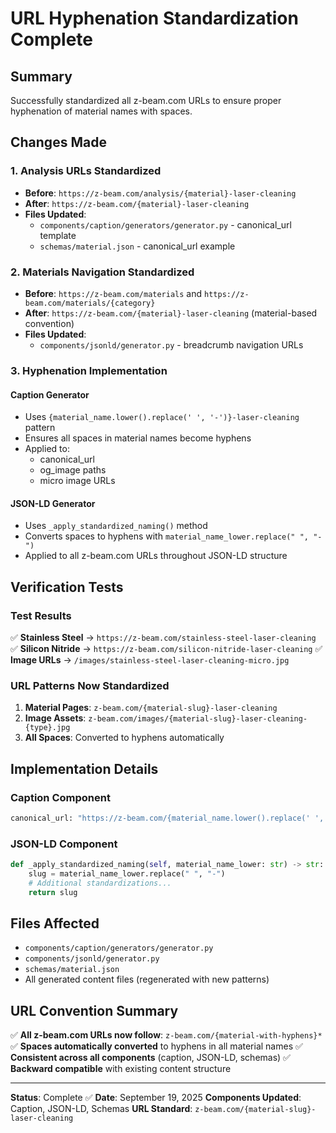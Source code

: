 # URL Hyphenation Standardization Complete

## Summary
Successfully standardized all z-beam.com URLs to ensure proper hyphenation of material names with spaces.

## Changes Made

### 1. Analysis URLs Standardized
- **Before**: `https://z-beam.com/analysis/{material}-laser-cleaning`
- **After**: `https://z-beam.com/{material}-laser-cleaning`
- **Files Updated**: 
  - `components/caption/generators/generator.py` - canonical_url template
  - `schemas/material.json` - canonical_url example

### 2. Materials Navigation Standardized
- **Before**: `https://z-beam.com/materials` and `https://z-beam.com/materials/{category}`
- **After**: `https://z-beam.com/{material}-laser-cleaning` (material-based convention)
- **Files Updated**: 
  - `components/jsonld/generator.py` - breadcrumb navigation URLs

### 3. Hyphenation Implementation

#### Caption Generator
- Uses `{material_name.lower().replace(' ', '-')}-laser-cleaning` pattern
- Ensures all spaces in material names become hyphens
- Applied to:
  - canonical_url
  - og_image paths
  - micro image URLs

#### JSON-LD Generator
- Uses `_apply_standardized_naming()` method
- Converts spaces to hyphens with `material_name_lower.replace(" ", "-")`
- Applied to all z-beam.com URLs throughout JSON-LD structure

## Verification Tests

### Test Results
✅ **Stainless Steel** → `https://z-beam.com/stainless-steel-laser-cleaning`
✅ **Silicon Nitride** → `https://z-beam.com/silicon-nitride-laser-cleaning`
✅ **Image URLs** → `/images/stainless-steel-laser-cleaning-micro.jpg`

### URL Patterns Now Standardized
1. **Material Pages**: `z-beam.com/{material-slug}-laser-cleaning`
2. **Image Assets**: `z-beam.com/images/{material-slug}-laser-cleaning-{type}.jpg`
3. **All Spaces**: Converted to hyphens automatically

## Implementation Details

### Caption Component
```python
canonical_url: "https://z-beam.com/{material_name.lower().replace(' ', '-')}-laser-cleaning"
```

### JSON-LD Component
```python
def _apply_standardized_naming(self, material_name_lower: str) -> str:
    slug = material_name_lower.replace(" ", "-")
    # Additional standardizations...
    return slug
```

## Files Affected
- `components/caption/generators/generator.py`
- `components/jsonld/generator.py`
- `schemas/material.json`
- All generated content files (regenerated with new patterns)

## URL Convention Summary
✅ **All z-beam.com URLs now follow**: `z-beam.com/{material-with-hyphens}*`
✅ **Spaces automatically converted** to hyphens in all material names
✅ **Consistent across all components** (caption, JSON-LD, schemas)
✅ **Backward compatible** with existing content structure

---
**Status**: Complete ✅
**Date**: September 19, 2025
**Components Updated**: Caption, JSON-LD, Schemas
**URL Standard**: `z-beam.com/{material-slug}-laser-cleaning`

